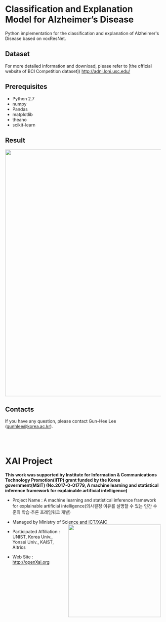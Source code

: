 
# Classification and Explanation Model for Alzheimer’s Disease
Python implementation for the classification and explanation of Alzheimer's Disease based on voxResNet.

## Dataset
For more detailed information and download, please refer to [the official website of BCI Competition dataset]( http://adni.loni.usc.edu/

## Prerequisites
+ Python 2.7
+ numpy 
+ Pandas 
+ matplotlib 
+ theano
+ scikit-learn 

## Result

<p align="center">
<img
src="https://github.com/OpenXAIProject/Diagnosis-of-Alzheimers-Disease/blob/master/result.png"  width="800">
</p>

## Contacts
If you have any question, please contact Gun-Hee Lee (gunhlee@korea.ac.kr).


<br /> 
<br />


# XAI Project 

**This work was supported by Institute for Information & Communications Technology Promotion(IITP) grant funded by the Korea government(MSIT) (No.2017-0-01779, A machine learning and statistical inference framework for explainable artificial intelligence)**

+ Project Name : A machine learning and statistical inference framework for explainable artificial intelligence(의사결정 이유를 설명할 수 있는 인간 수준의 학습·추론 프레임워크 개발)

+ Managed by Ministry of Science and ICT/XAIC <img align="right" src="http://xai.unist.ac.kr/static/img/logos/XAIC_logo.png" width=300px>

+ Participated Affiliation : UNIST, Korea Univ., Yonsei Univ., KAIST, AItrics  

+ Web Site : <http://openXai.org>

